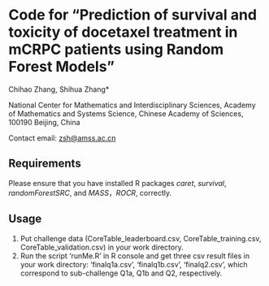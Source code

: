 # Code for “Prediction of survival and toxicity of docetaxel treatment in mCRPC patients using Random Forest Models” 
Chihao Zhang, Shihua Zhang* 

National Center for Mathematics and Interdisciplinary Sciences, Academy of Mathematics and Systems Science, Chinese Academy of Sciences, 100190 Beijing, China

Contact email: zsh@amss.ac.cn
## Requirements
Please ensure that you have installed R packages _caret_, _survival_, _randomForestSRC_, and _MASS_，_ROCR_, correctly.
## Usage
1.	Put challenge data (CoreTable_leaderboard.csv, CoreTable_training.csv, CoreTable_validation.csv) in your work directory. 
2.	Run the script ‘runMe.R’ in R console and get three csv result files in your work directory: ‘finalq1a.csv’, ‘finalq1b.csv’, ‘finalq2.csv’, which correspond to sub-challenge Q1a, Q1b and Q2, respectively.


